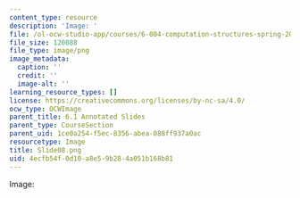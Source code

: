 ```yaml
---
content_type: resource
description: 'Image: '
file: /ol-ocw-studio-app/courses/6-004-computation-structures-spring-2017/4ecfb54f0d10a8e59b284a051b168b81_Slide08.png
file_size: 120088
file_type: image/png
image_metadata:
  caption: ''
  credit: ''
  image-alt: ''
learning_resource_types: []
license: https://creativecommons.org/licenses/by-nc-sa/4.0/
ocw_type: OCWImage
parent_title: 6.1 Annotated Slides
parent_type: CourseSection
parent_uid: 1ce0a254-f5ec-8356-abea-088ff937a0ac
resourcetype: Image
title: Slide08.png
uid: 4ecfb54f-0d10-a8e5-9b28-4a051b168b81
---
```

Image: 